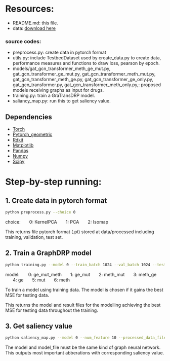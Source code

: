 # Resources:
+ README.md: this file.
+ data: [download here]()

###  source codes:
+ preprocess.py: create data in pytorch format
+ utils.py: include TestbedDataset used by create_data.py to create data, performance measures and functions to draw loss, pearson by epoch.
+ models/gat_gcn_transformer_meth_ge_mut.py, gat_gcn_transformer_ge_mut.py, gat_gcn_transformer_meth_mut.py, gat_gcn_transformer_meth_ge.py, gat_gcn_transformer_ge_only.py, gat_gcn_transformer.py, gat_gcn_transformer_meth_only.py,: proposed models receiving graphs as input for drugs.
+ training.py: train a GraTransDRP model.
+ saliancy_map.py: run this to get saliency value.


## Dependencies
+ [Torch](https://pytorch.org/)
+ [Pytorch_geometric](https://github.com/rusty1s/pytorch_geometric)
+ [Rdkit](https://www.rdkit.org/)
+ [Matplotlib](https://matplotlib.org/)
+ [Pandas](https://pandas.pydata.org/)
+ [Numpy](https://numpy.org/)
+ [Scipy](https://docs.scipy.org/doc/)

# Step-by-step running:

## 1. Create data in pytorch format
```sh
python preprocess.py --choice 0
```
choice:
&nbsp;&nbsp;&nbsp;&nbsp;&nbsp;&nbsp;0: KernelPCA
&nbsp;&nbsp;&nbsp;&nbsp;&nbsp;&nbsp;1: PCA 
&nbsp;&nbsp;&nbsp;&nbsp;&nbsp;&nbsp;2: Isomap

This returns file pytorch format (.pt) stored at data/processed including training, validation, test set.

## 2. Train a GraphDRP model
```sh
python training.py --model 0 --train_batch 1024 --val_batch 1024 --test_batch 1024 --lr 0.0001 --num_epoch 300 --log_interval 20 --cuda_name "cuda:0"
```
model:
&nbsp;&nbsp;&nbsp;&nbsp;&nbsp;&nbsp;0: ge_mut_meth
&nbsp;&nbsp;&nbsp;&nbsp;&nbsp;&nbsp;1: ge_mut
&nbsp;&nbsp;&nbsp;&nbsp;&nbsp;&nbsp;2: meth_mut
&nbsp;&nbsp;&nbsp;&nbsp;&nbsp;&nbsp;3: meth_ge
&nbsp;&nbsp;&nbsp;&nbsp;&nbsp;&nbsp;4: ge
&nbsp;&nbsp;&nbsp;&nbsp;&nbsp;&nbsp;5: mut
&nbsp;&nbsp;&nbsp;&nbsp;&nbsp;&nbsp;6: meth


To train a model using training data. The model is chosen if it gains the best MSE for testing data. 

This returns the model and result files for the modelling achieving the best MSE for testing data throughout the training.

## 3. Get saliency value 
```sh
python saliency_map.py --model 0 --num_feature 10 --processed_data_file "data/processed/GDSC_bortezomib.pt" --model_file "model_GAT_GCN_Transformer_GDSC.model" --cuda_name "cuda:0"
```
The model and model_file must be the same kind of graph neural network. This outputs most important abberations with corresponding saliency value.
